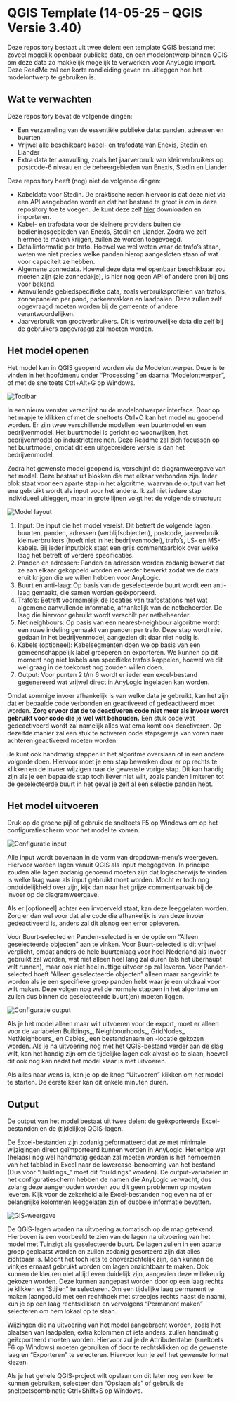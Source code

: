 # QGIS Template (14-05-25 – QGIS Versie 3.40)
Deze repository bestaat uit twee delen: een template QGIS bestand met zoveel mogelijk openbaar publieke data, en een modelontwerp binnen QGIS om deze data zo makkelijk mogelijk te verwerken voor AnyLogic import. Deze ReadMe zal een korte rondleiding geven en uitleggen hoe het modelontwerp te gebruiken is.
## Wat te verwachten
Deze repository bevat de volgende dingen:
* Een verzameling van de essentiële publieke data: panden, adressen en buurten
* Vrijwel alle beschikbare kabel- en trafodata van Enexis, Stedin en Liander
* Extra data ter aanvulling, zoals het jaarverbruik van kleinverbruikers op postcode-6 niveau en de beheergebieden van Enexis, Stedin en Liander

Deze repository heeft (nog) niet de volgende dingen:
* Kabeldata voor Stedin. De praktische reden hiervoor is dat deze niet via een API aangeboden wordt en dat het bestand te groot is om in deze repository toe te voegen. Je kunt deze zelf [hier](https://www.stedin.net/zakelijk/open-data/liggingsdata-kabels-en-leidingen) downloaden en importeren.
* Kabel- en trafodata voor de kleinere providers buiten de bedieningsgebieden van Enexis, Stedin en Liander. Zodra we zelf hiermee te maken krijgen, zullen ze worden toegevoegd.
* Detailinformatie per trafo. Hoewel we wel weten waar de trafo’s staan, weten we niet precies welke panden hierop aangesloten staan of wat voor capaciteit ze hebben.
* Algemene zonnedata. Hoewel deze data wel openbaar beschikbaar zou moeten zijn (zie zonnedakje), is hier nog geen API of andere bron bij ons voor bekend.
* Aanvullende gebiedspecifieke data, zoals verbruiksprofielen van trafo’s, zonnepanelen per pand, parkeervakken en laadpalen. Deze zullen zelf opgevraagd moeten worden bij de gemeente of andere verantwoordelijken.
* Jaarverbruik van grootverbruikers. Dit is vertrouwelijke data die zelf bij de gebruikers opgevraagd zal moeten worden.

## Het model openen
Het model kan in QGIS geopend worden via de Modelontwerper. Deze is te vinden in het hoofdmenu onder “Processing” en daarna “Modelontwerper”, of met de sneltoets Ctrl+Alt+G op Windows.

![Toolbar](/Media/Modelontwerper-toolbar.png "Toolbar")

In een nieuw venster verschijnt nu de modelontwerper interface. Door op het mapje te klikken of met de sneltoets Ctrl+O kan het model nu geopend worden. Er zijn twee verschillende modellen: een buurtmodel en een bedrijvenmodel. Het buurtmodel is gericht op woonwijken, het bedrijvenmodel op industrieterreinen. Deze Readme zal zich focussen op het buurtmodel, omdat dit een uitgebreidere versie is dan het bedrijvenmodel.

Zodra het gewenste model geopend is, verschijnt de diagramweergave van het model. Deze bestaat uit blokken die met elkaar verbonden zijn. Ieder blok staat voor een aparte stap in het algoritme, waarvan de output van het ene gebruikt wordt als input voor het andere. Ik zal niet iedere stap individueel uitleggen, maar in grote lijnen volgt het de volgende structuur:

![Model layout](/Media/Auto-model-image.png "Model layout")

1. Input: De input die het model vereist. Dit betreft de volgende lagen: buurten, panden, adressen (verblijfsobjecten), postcode, jaarverbruik kleinverbruikers (hoeft niet in het bedrijvenmodel), trafo’s, LS- en MS-kabels. Bij ieder inputblok staat een grijs commentaarblok over welke laag het betreft of verdere specificaties.
2. Panden en adressen: Panden en adressen worden zodanig bewerkt dat ze aan elkaar gekoppeld worden en verder bewerkt zodat we de data eruit krijgen die we willen hebben voor AnyLogic.
3. Buurt en anti-laag: Op basis van de geselecteerde buurt wordt een anti-laag gemaakt, die samen worden geëxporteerd.
4. Trafo’s: Betreft voornamelijk de locaties van trafostations met wat algemene aanvullende informatie, afhankelijk van de netbeheerder. De laag die hiervoor gebruikt wordt verschilt per netbeheerder.
5. Net neighbours: Op basis van een nearest-neighbour algoritme wordt een ruwe indeling gemaakt van panden per trafo. Deze stap wordt niet gedaan in het bedrijvenmodel, aangezien dit daar niet nodig is.
6. Kabels (optioneel): Kabelsegmenten doen we op basis van een gemeenschappelijk label groeperen en exporteren. We kunnen op dit moment nog niet kabels aan specifieke trafo’s koppelen, hoewel we dit wel graag in de toekomst nog zouden willen doen.
7. Output: Voor punten 2 t/m 6 wordt er ieder een excel-bestand gegenereerd wat vrijwel direct in AnyLogic ingeladen kan worden.

Omdat sommige invoer afhankelijk is van welke data je gebruikt, kan het zijn dat er bepaalde code verbonden en geactiveerd of gedeactiveerd moet worden. **Zorg ervoor dat de te deactiveren code niet meer als invoer wordt gebruikt voor code die je wel wilt behouden.** Een stuk code wat gedeactiveerd wordt zal namelijk alles wat erna komt ook deactiveren. Op dezelfde manier zal een stuk te activeren code stapsgewijs van voren naar achteren geactiveerd moeten worden.

Je kunt ook handmatig stappen in het algoritme overslaan of in een andere volgorde doen. Hiervoor moet je een stap bewerken door er op rechts te klikken en de invoer wijzigen naar de gewenste vorige stap. Dit kan handig zijn als je een bepaalde stap toch liever niet wilt, zoals panden limiteren tot de geselecteerde buurt in het geval je zelf al een selectie panden hebt. 

## Het model uitvoeren
Druk op de groene pijl of gebruik de sneltoets F5 op Windows om op het configuratiescherm voor het model te komen.

![Configuratie input](/Media/Modelontwerper-configuratie-input.png "Configuratie input")

Alle input wordt bovenaan in de vorm van dropdown-menu’s weergeven. Hiervoor worden lagen vanuit QGIS als input meegegeven. In principe zouden alle lagen zodanig genoemd moeten zijn dat logischerwijs te vinden is welke laag waar als input gebruikt moet worden. Mocht er toch nog onduidelijkheid over zijn, kijk dan naar het grijze commentaarvak bij de invoer op de diagramweergave.

Als er [optioneel] achter een invoerveld staat, kan deze leeggelaten worden. Zorg er dan wel voor dat alle code die afhankelijk is van deze invoer gedeactiveerd is, anders zal dit alsnog een error opleveren.

Voor Buurt-selected en Panden-selected is er de optie om “Alleen geselecteerde objecten” aan te vinken. Voor Buurt-selected is dit vrijwel verplicht, omdat anders de hele buurtenlaag voor heel Nederland als invoer gebruikt zal worden, wat niet alleen heel lang zal duren (als het überhaupt wilt runnen), maar ook niet heel nuttige uitvoer op zal leveren. Voor Panden-selected hoeft “Alleen geselecteerde objecten” alleen maar aangevinkt te worden als je een specifieke groep panden hebt waar je een uitdraai voor wilt maken. Deze volgen nog wel de normale stappen in het algoritme en zullen dus binnen de geselecteerde buurt(en) moeten liggen.

![Configuratie output](/Media/Modelontwerper-configuratie-output.png "Configuratie output")

Als je het model alleen maar wilt uitvoeren voor de export, moet er alleen voor de variabelen Buildings_, Neighbourhoods_, GridNodes_ NetNeighbours_ en Cables_ een bestandsnaam en -locatie gekozen worden. Als je na uitvoering nog met het QGIS-bestand verder aan de slag wilt, kan het handig zijn om de tijdelijke lagen ook alvast op te slaan, hoewel dit ook nog kan nadat het model klaar is met uitvoeren.

Als alles naar wens is, kan je op de knop “Uitvoeren” klikken om het model te starten. De eerste keer kan dit enkele minuten duren.

## Output
De output van het model bestaat uit twee delen: de geëxporteerde Excel-bestanden en de (tijdelijke) QGIS-lagen.

De Excel-bestanden zijn zodanig geformatteerd dat ze met minimale wijzigingen direct geïmporteerd kunnen worden in AnyLogic. Het enige wat (helaas) nog wel handmatig gedaan zal moeten worden is het hernoemen van het tabblad in Excel naar de lowercase-benoeming van het bestand (Dus voor “Buildings_” moet dit “buildings” worden). De output-variabelen in het configuratiescherm hebben de namen die AnyLogic verwacht, dus zolang deze aangehouden worden zou dit geen problemen op moeten leveren. Kijk voor de zekerheid alle Excel-bestanden nog even na of er belangrijke kolommen leeggelaten zijn of dubbele informatie bevatten.

![GIS-weergave](/Media/Modelontwerper-map.png "GIS-weergave")

De QGIS-lagen worden na uitvoering automatisch op de map getekend. Hierboven is een voorbeeld te zien van de lagen na uitvoering van het model met Tuinzigt als geselecteerde buurt. De lagen zullen in een aparte groep geplaatst worden en zullen zodanig gesorteerd zijn dat alles zichtbaar is. Mocht het toch iets te onoverzichtelijk zijn, dan kunnen de vinkjes ernaast gebruikt worden om lagen onzichtbaar te maken. Ook kunnen de kleuren niet altijd even duidelijk zijn, aangezien deze willekeurig gekozen worden. Deze kunnen aangepast worden door op een laag rechts te klikken en “Stijlen” te selecteren. Om een tijdelijke laag permanent te maken (aangeduid met een rechthoek met streepjes rechts naast de naam), kun je op een laag rechtsklikken en vervolgens “Permanent maken” selecteren om hem lokaal op te slaan.

Wijzingen die na uitvoering van het model aangebracht worden, zoals het plaatsen van laadpalen, extra kolommen of iets anders, zullen handmatig geëxporteerd moeten worden. Hiervoor zul je de Attributentabel (sneltoets F6 op Windows) moeten gebruiken of door te rechtsklikken op de gewenste laag en “Exporteren” te selecteren. Hiervoor kun je zelf het gewenste format kiezen.

Als je het gehele QGIS-project wilt opslaan om dit later nog een keer te kunnen gebruiken, selecteer dan “Opslaan als” of gebruik de sneltoetscombinatie Ctrl+Shift+S op Windows.
